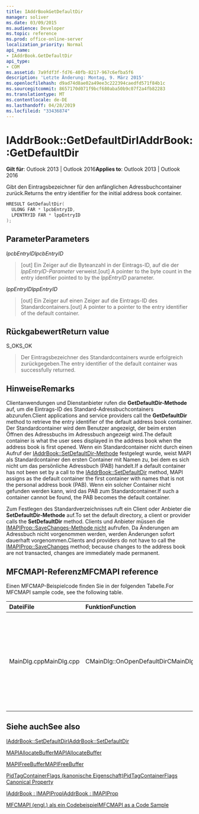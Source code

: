 ```yaml
---
title: IAddrBookGetDefaultDir
manager: soliver
ms.date: 03/09/2015
ms.audience: Developer
ms.topic: reference
ms.prod: office-online-server
localization_priority: Normal
api_name:
- IAddrBook.GetDefaultDir
api_type:
- COM
ms.assetid: 7a9fdf3f-fd76-40fb-8217-967c6efba5f6
description: 'Letzte Änderung: Montag, 9. März 2015'
ms.openlocfilehash: d9ad74d8ae02a49ee3c222394caedfd571f84b1c
ms.sourcegitcommit: 8657170d071f9bcf680aba50b9c07f2a4fb82283
ms.translationtype: MT
ms.contentlocale: de-DE
ms.lasthandoff: 04/28/2019
ms.locfileid: "33436874"
---
```

# <a name="iaddrbookgetdefaultdir"></a><span data-ttu-id="799ad-103">IAddrBook::GetDefaultDir</span><span class="sxs-lookup"><span data-stu-id="799ad-103">IAddrBook::GetDefaultDir</span></span>

  
  
<span data-ttu-id="799ad-104">**Gilt für**: Outlook 2013 | Outlook 2016</span><span class="sxs-lookup"><span data-stu-id="799ad-104">**Applies to**: Outlook 2013 | Outlook 2016</span></span> 
  
<span data-ttu-id="799ad-105">Gibt den Eintragsbezeichner für den anfänglichen Adressbuchcontainer zurück.</span><span class="sxs-lookup"><span data-stu-id="799ad-105">Returns the entry identifier for the initial address book container.</span></span>
  
```cpp
HRESULT GetDefaultDir(
  ULONG FAR * lpcbEntryID,
  LPENTRYID FAR * lppEntryID
);
```

## <a name="parameters"></a><span data-ttu-id="799ad-106">Parameter</span><span class="sxs-lookup"><span data-stu-id="799ad-106">Parameters</span></span>

 <span data-ttu-id="799ad-107">_lpcbEntryID_</span><span class="sxs-lookup"><span data-stu-id="799ad-107">_lpcbEntryID_</span></span>
  
> <span data-ttu-id="799ad-108">[out] Ein Zeiger auf die Byteanzahl in der Eintrags-ID, auf die der  _lppEntryID-Parameter_ verweist.</span><span class="sxs-lookup"><span data-stu-id="799ad-108">[out] A pointer to the byte count in the entry identifier pointed to by the  _lppEntryID_ parameter.</span></span> 
    
 <span data-ttu-id="799ad-109">_lppEntryID_</span><span class="sxs-lookup"><span data-stu-id="799ad-109">_lppEntryID_</span></span>
  
> <span data-ttu-id="799ad-110">[out] Ein Zeiger auf einen Zeiger auf die Eintrags-ID des Standardcontainers.</span><span class="sxs-lookup"><span data-stu-id="799ad-110">[out] A pointer to a pointer to the entry identifier of the default container.</span></span>
    
## <a name="return-value"></a><span data-ttu-id="799ad-111">Rückgabewert</span><span class="sxs-lookup"><span data-stu-id="799ad-111">Return value</span></span>

<span data-ttu-id="799ad-112">S_OK</span><span class="sxs-lookup"><span data-stu-id="799ad-112">S_OK</span></span> 
  
> <span data-ttu-id="799ad-113">Der Eintragsbezeichner des Standardcontainers wurde erfolgreich zurückgegeben.</span><span class="sxs-lookup"><span data-stu-id="799ad-113">The entry identifier of the default container was successfully returned.</span></span>
    
## <a name="remarks"></a><span data-ttu-id="799ad-114">Hinweise</span><span class="sxs-lookup"><span data-stu-id="799ad-114">Remarks</span></span>

<span data-ttu-id="799ad-115">Clientanwendungen und Dienstanbieter rufen die **GetDefaultDir-Methode** auf, um die Eintrags-ID des Standard-Adressbuchcontainers abzurufen.</span><span class="sxs-lookup"><span data-stu-id="799ad-115">Client applications and service providers call the **GetDefaultDir** method to retrieve the entry identifier of the default address book container.</span></span> <span data-ttu-id="799ad-116">Der Standardcontainer wird dem Benutzer angezeigt, der beim ersten Öffnen des Adressbuchs im Adressbuch angezeigt wird.</span><span class="sxs-lookup"><span data-stu-id="799ad-116">The default container is what the user sees displayed in the address book when the address book is first opened.</span></span> <span data-ttu-id="799ad-117">Wenn ein Standardcontainer nicht durch einen Aufruf der [IAddrBook::SetDefaultDir-Methode](iaddrbook-setdefaultdir.md) festgelegt wurde, weist MAPI als Standardcontainer den ersten Container mit Namen zu, bei dem es sich nicht um das persönliche Adressbuch (PAB) handelt.</span><span class="sxs-lookup"><span data-stu-id="799ad-117">If a default container has not been set by a call to the [IAddrBook::SetDefaultDir](iaddrbook-setdefaultdir.md) method, MAPI assigns as the default container the first container with names that is not the personal address book (PAB).</span></span> <span data-ttu-id="799ad-118">Wenn ein solcher Container nicht gefunden werden kann, wird das PAB zum Standardcontainer.</span><span class="sxs-lookup"><span data-stu-id="799ad-118">If such a container cannot be found, the PAB becomes the default container.</span></span> 
  
<span data-ttu-id="799ad-119">Zum Festlegen des Standardverzeichnisses ruft ein Client oder Anbieter die **SetDefaultDir-Methode** auf.</span><span class="sxs-lookup"><span data-stu-id="799ad-119">To set the default directory, a client or provider calls the **SetDefaultDir** method.</span></span> <span data-ttu-id="799ad-120">Clients und Anbieter müssen die [IMAPIProp::SaveChanges-Methode nicht](imapiprop-savechanges.md) aufrufen. Da Änderungen am Adressbuch nicht vorgenommen werden, werden Änderungen sofort dauerhaft vorgenommen.</span><span class="sxs-lookup"><span data-stu-id="799ad-120">Clients and providers do not have to call the [IMAPIProp::SaveChanges](imapiprop-savechanges.md) method; because changes to the address book are not transacted, changes are immediately made permanent.</span></span> 
  
## <a name="mfcmapi-reference"></a><span data-ttu-id="799ad-121">MFCMAPI-Referenz</span><span class="sxs-lookup"><span data-stu-id="799ad-121">MFCMAPI reference</span></span>

<span data-ttu-id="799ad-122">Einen MFCMAP-Beispielcode finden Sie in der folgenden Tabelle.</span><span class="sxs-lookup"><span data-stu-id="799ad-122">For MFCMAPI sample code, see the following table.</span></span>
  
|<span data-ttu-id="799ad-123">**Datei**</span><span class="sxs-lookup"><span data-stu-id="799ad-123">**File**</span></span>|<span data-ttu-id="799ad-124">**Funktion**</span><span class="sxs-lookup"><span data-stu-id="799ad-124">**Function**</span></span>|<span data-ttu-id="799ad-125">**Comment**</span><span class="sxs-lookup"><span data-stu-id="799ad-125">**Comment**</span></span>|
|:-----|:-----|:-----|
|<span data-ttu-id="799ad-126">MainDlg.cpp</span><span class="sxs-lookup"><span data-stu-id="799ad-126">MainDlg.cpp</span></span>  <br/> |<span data-ttu-id="799ad-127">CMainDlg::OnOpenDefaultDir</span><span class="sxs-lookup"><span data-stu-id="799ad-127">CMainDlg::OnOpenDefaultDir</span></span>  <br/> |<span data-ttu-id="799ad-128">MFCMAPI verwendet die **GetDefaultDir-Methode,** um die ID für den Standard-Adressbuchcontainer zu erhalten.</span><span class="sxs-lookup"><span data-stu-id="799ad-128">MFCMAPI uses the **GetDefaultDir** method to get the ID for the default address book container.</span></span>  <br/> |
   
## <a name="see-also"></a><span data-ttu-id="799ad-129">Siehe auch</span><span class="sxs-lookup"><span data-stu-id="799ad-129">See also</span></span>



[<span data-ttu-id="799ad-130">IAddrBook::SetDefaultDir</span><span class="sxs-lookup"><span data-stu-id="799ad-130">IAddrBook::SetDefaultDir</span></span>](iaddrbook-setdefaultdir.md)
  
[<span data-ttu-id="799ad-131">MAPIAllocateBuffer</span><span class="sxs-lookup"><span data-stu-id="799ad-131">MAPIAllocateBuffer</span></span>](mapiallocatebuffer.md)
  
[<span data-ttu-id="799ad-132">MAPIFreeBuffer</span><span class="sxs-lookup"><span data-stu-id="799ad-132">MAPIFreeBuffer</span></span>](mapifreebuffer.md)
  
[<span data-ttu-id="799ad-133">PidTagContainerFlags (kanonische Eigenschaft)</span><span class="sxs-lookup"><span data-stu-id="799ad-133">PidTagContainerFlags Canonical Property</span></span>](pidtagcontainerflags-canonical-property.md)
  
[<span data-ttu-id="799ad-134">IAddrBook : IMAPIProp</span><span class="sxs-lookup"><span data-stu-id="799ad-134">IAddrBook : IMAPIProp</span></span>](iaddrbookimapiprop.md)


[<span data-ttu-id="799ad-135">MFCMAPI (engl.) als ein Codebeispiel</span><span class="sxs-lookup"><span data-stu-id="799ad-135">MFCMAPI as a Code Sample</span></span>](mfcmapi-as-a-code-sample.md)

